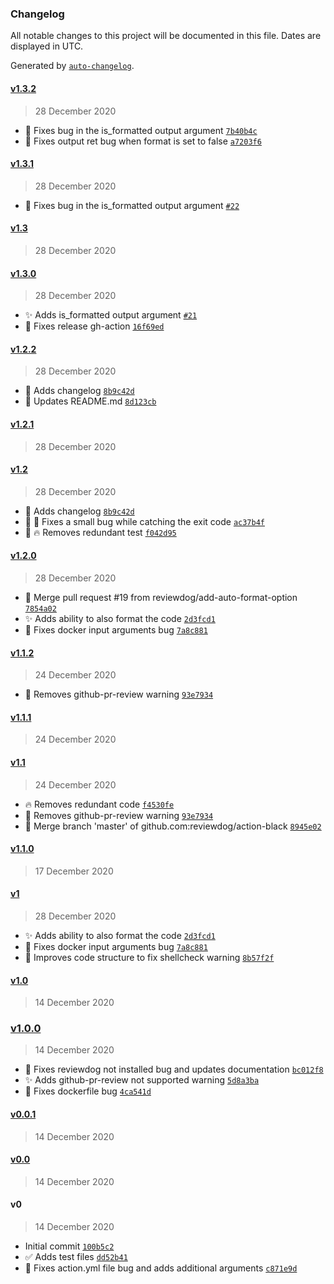 ### Changelog

All notable changes to this project will be documented in this file. Dates are displayed in UTC.

Generated by [`auto-changelog`](https://github.com/CookPete/auto-changelog).

#### [v1.3.2](https://github.com/reviewdog/action-black/compare/v1.3.1...v1.3.2)

> 28 December 2020

- :bug: Fixes bug in the is_formatted output argument [`7b40b4c`](https://github.com/reviewdog/action-black/commit/7b40b4c53700aebfe7a4a3e4d6027aa8b2a116a0)
- :bug: Fixes output ret bug when format is set to false [`a7203f6`](https://github.com/reviewdog/action-black/commit/a7203f604a3b1974b817e15177a792d717b6e982)

#### [v1.3.1](https://github.com/reviewdog/action-black/compare/v1.3...v1.3.1)

> 28 December 2020

- :bug: Fixes bug in the is_formatted output argument [`#22`](https://github.com/reviewdog/action-black/pull/22)

#### [v1.3](https://github.com/reviewdog/action-black/compare/v1.3.0...v1.3)

> 28 December 2020

#### [v1.3.0](https://github.com/reviewdog/action-black/compare/v1.2.2...v1.3.0)

> 28 December 2020

- :sparkles: Adds is_formatted output argument [`#21`](https://github.com/reviewdog/action-black/pull/21)
- :green_heart: Fixes release gh-action [`16f69ed`](https://github.com/reviewdog/action-black/commit/16f69ed9c674938748f426c4f0a0a052dee5c250)

#### [v1.2.2](https://github.com/reviewdog/action-black/compare/v1.2.1...v1.2.2)

> 28 December 2020

- :memo: Adds changelog [`8b9c42d`](https://github.com/reviewdog/action-black/commit/8b9c42dee4fdcfdbb5a398ac1c39dba1c75e9424)
- :memo: Updates README.md [`8d123cb`](https://github.com/reviewdog/action-black/commit/8d123cbcbc57aa500c283cf8f3ad46d10bf793cd)

#### [v1.2.1](https://github.com/reviewdog/action-black/compare/v1.2...v1.2.1)

> 28 December 2020

#### [v1.2](https://github.com/reviewdog/action-black/compare/v1.2.0...v1.2)

> 28 December 2020

- :memo: Adds changelog [`8b9c42d`](https://github.com/reviewdog/action-black/commit/8b9c42dee4fdcfdbb5a398ac1c39dba1c75e9424)
- :art: :bug: Fixes a small bug while catching the exit code [`ac37b4f`](https://github.com/reviewdog/action-black/commit/ac37b4f4b861666e736df9943171a85e853e0ccb)
- :art: :fire: Removes redundant test [`f042d95`](https://github.com/reviewdog/action-black/commit/f042d9566d475dd75a1af0400a63affe4cdae2da)

#### [v1.2.0](https://github.com/reviewdog/action-black/compare/v1.1.2...v1.2.0)

> 28 December 2020

*   :twisted_rightwards_arrows: Merge pull request #19 from reviewdog/add-auto-format-option [`7854a02`](https://github.com/reviewdog/action-black/commit/7854a0223bd5288b5f0b5c6fa34170bde21d7615)
*   :sparkles: Adds ability to also format the code [`2d3fcd1`](https://github.com/reviewdog/action-black/commit/2d3fcd14c4eccf82ef584084d0a6d4f02869dd05)
*   :bug: Fixes docker input arguments bug [`7a8c881`](https://github.com/reviewdog/action-black/commit/7a8c881dae3ee394d7b2df183bf24136a039a5b5)

#### [v1.1.2](https://github.com/reviewdog/action-black/compare/v1.1.1...v1.1.2)

> 24 December 2020

*   :memo: Removes github-pr-review warning [`93e7934`](https://github.com/reviewdog/action-black/commit/93e79341fe169dc7c8b1c46503542cebd8bda58f)

#### [v1.1.1](https://github.com/reviewdog/action-black/compare/v1.1...v1.1.1)

> 24 December 2020

#### [v1.1](https://github.com/reviewdog/action-black/compare/v1.1.0...v1.1)

> 24 December 2020

*   :fire: Removes redundant code [`f4530fe`](https://github.com/reviewdog/action-black/commit/f4530fe6b3d3bc4c3799745505e35206c0c44516)
*   :memo: Removes github-pr-review warning [`93e7934`](https://github.com/reviewdog/action-black/commit/93e79341fe169dc7c8b1c46503542cebd8bda58f)
*   :twisted_rightwards_arrows: Merge branch 'master' of github.com:reviewdog/action-black [`8945e02`](https://github.com/reviewdog/action-black/commit/8945e02b07654522cab03fafd9a138544138c673)

#### [v1.1.0](https://github.com/reviewdog/action-black/compare/v1...v1.1.0)

> 17 December 2020

#### [v1](https://github.com/reviewdog/action-black/compare/v1.0...v1)

> 28 December 2020

- :sparkles: Adds ability to also format the code [`2d3fcd1`](https://github.com/reviewdog/action-black/commit/2d3fcd14c4eccf82ef584084d0a6d4f02869dd05)
- :bug: Fixes docker input arguments bug [`7a8c881`](https://github.com/reviewdog/action-black/commit/7a8c881dae3ee394d7b2df183bf24136a039a5b5)
- :art: Improves code structure to fix shellcheck warning [`8b57f2f`](https://github.com/reviewdog/action-black/commit/8b57f2f1881c8b026e3c7d2bd685a6b21006033b)

#### [v1.0](https://github.com/reviewdog/action-black/compare/v1.0.0...v1.0)

> 14 December 2020

### [v1.0.0](https://github.com/reviewdog/action-black/compare/v0.0.1...v1.0.0)

> 14 December 2020

*   :bug: Fixes reviewdog not installed bug and updates documentation [`bc012f8`](https://github.com/reviewdog/action-black/commit/bc012f831b15d6543dfea0b1f0963d30b1ebfe1b)
*   :sparkles: Adds github-pr-review not supported warning [`5d8a3ba`](https://github.com/reviewdog/action-black/commit/5d8a3bab08445cc4fd3568e136a2203eb0f46b26)
*   :bug: Fixes dockerfile bug [`4ca541d`](https://github.com/reviewdog/action-black/commit/4ca541deb11d6df2b905c71ba9130c8c1a384963)

#### [v0.0.1](https://github.com/reviewdog/action-black/compare/v0.0...v0.0.1)

> 14 December 2020

#### [v0.0](https://github.com/reviewdog/action-black/compare/v0...v0.0)

> 14 December 2020

#### v0

> 14 December 2020

*   Initial commit [`100b5c2`](https://github.com/reviewdog/action-black/commit/100b5c205439e57216df919a9b2240b23f6ba085)
*   :white_check_mark: Adds test files [`dd52b41`](https://github.com/reviewdog/action-black/commit/dd52b418d75d7962d1eb544de45f85610f4c6488)
*   :bug: Fixes action.yml file bug and adds additional arguments [`c871e9d`](https://github.com/reviewdog/action-black/commit/c871e9d26198deb2ecc3931da5ccc639c36e1640)
